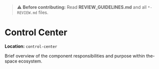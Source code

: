 > ⚠️ **Before contributing:** Read **REVIEW_GUIDELINES.md** and all `*-REVIEW.md` files.

# Control Center

**Location:** `control-center`

Brief overview of the component responsibilities and purpose within the-space ecosystem.
